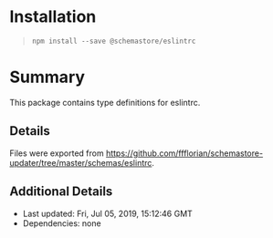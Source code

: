 # Installation
> `npm install --save @schemastore/eslintrc`

# Summary
This package contains type definitions for eslintrc.

## Details
Files were exported from https://github.com/ffflorian/schemastore-updater/tree/master/schemas/eslintrc.

## Additional Details
* Last updated: Fri, Jul 05, 2019, 15:12:46 GMT
* Dependencies: none

